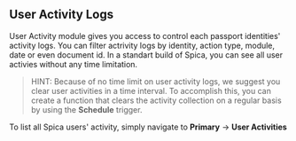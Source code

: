 ## User Activity Logs

User Activity module gives you access to control each passport identities' activity logs. You can filter actrivity logs by identity, action type, module, date or even document id. In a standart build of Spica, you can see all user activies without any time limitation.

> HINT: Because of no time limit on user activity logs, we suggest you clear user activities in a time interval. To accomplish this, you can create a function that clears the activity collection on a regular basis by using the **Schedule** trigger.

To list all Spica users' activity, simply navigate to **Primary** -> **User Activities**
